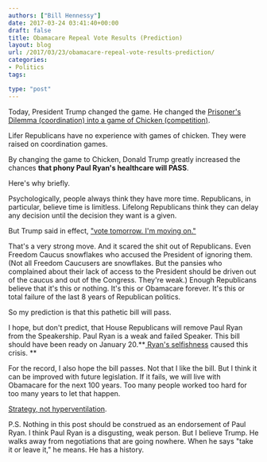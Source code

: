 ```yaml
---
authors: ["Bill Hennessy"]
date: 2017-03-24 03:41:40+00:00
draft: false
title: Obamacare Repeal Vote Results (Prediction)
layout: blog
url: /2017/03/23/obamacare-repeal-vote-results-prediction/
categories:
- Politics
tags:

type: "post"
---
```


Today, President Trump changed the game. He changed the [Prisoner's Dilemma (coordination) into a game of Chicken (competition)](https://hennessysview.com/2017/02/11/slouching-toward-the-climax/).

Lifer Republicans have no experience with games of chicken. They were raised on coordination games.

By changing the game to Chicken, Donald Trump greatly increased the chances **that phony Paul Ryan's healthcare will PASS**.

Here's why briefly.

Psychologically, people always think they have more time. Republicans, in particular, believe time is limitless. Lifelong Republicans think they can delay any decision until the decision they want is a given.

But Trump said in effect, ["vote tomorrow. I'm moving on."](https://thehill.com/homenews/house/325577-trump-delivers-ultimatum-to-gop-on-obamacare-repeal)

That's a very strong move. And it scared the shit out of Republicans. Even Freedom Caucus snowflakes who accused the President of ignoring them. (Not all Freedom Caucusers are snowflakes. But the pansies who complained about their lack of access to the President should be driven out of the caucus and out of the Congress. They're weak.) Enough Republicans believe that it's this or nothing. It's this or Obamacare forever. It's this or total failure of the last 8 years of Republican politics.

So my prediction is that this pathetic bill will pass.

I hope, but don't predict, that House Republicans will remove Paul Ryan from the Speakership. Paul Ryan is a weak and failed Speaker. This bill should have been ready on January 20.**[ Ryan's selfishness](https://hennessysview.com/2017/03/20/healthcare-strategy-beats-hyperventilating/) caused this crisis. **

For the record, I also hope the bill passes. Not that I like the bill. But I think it can be improved with future legislation. If it fails, we will live with Obamacare for the next 100 years. Too many people worked too hard for too many years to let that happen.

[Strategy, not hyperventilation](https://hennessysview.com/2017/03/20/healthcare-strategy-beats-hyperventilating/).

P.S. Nothing in this post should be construed as an endorsement of Paul Ryan. I think Paul Ryan is a disgusting, weak person. But I believe Trump. He walks away from negotiations that are going nowhere. When he says "take it or leave it," he means. He has a history.
